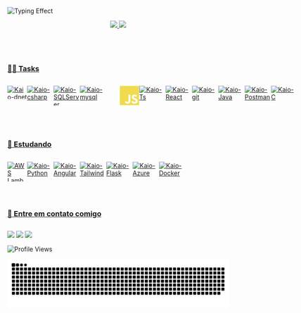 ![Typing Effect](https://readme-typing-svg.demolab.com/?lines=Olá+Dev!+😁😁😁;Bem+vindo+aos+meu+Git!&center=true&size=30&pause=1000&color=ffffff&width=1000&cursorColor=ff0000&duration=4000)
<br>

<div align="center">
  <a href="https://github.com/KaioGalvao">
  <img height="175em" src="https://github-readme-stats.vercel.app/api?username=KaioGalvao&show_icons=true&theme=dark&include_all_commits=true&count_private=tru"/>
  <img height="175em" src="https://github-readme-stats.vercel.app/api/top-langs/?username=KaioGalvao&layout=compact&langs_count=7&theme=dark"/>
</div><br>
 
<h3><br><br> 👩‍💻 Tasks<h3>
  
  ##
  <div style="display: flex">
     <img align="center" alt="Kaio-dnet" height="30" width="45" src="https://cdn.jsdelivr.net/gh/devicons/devicon/icons/dot-net/dot-net-plain-wordmark.svg">
    <img align="center" alt="Kaio-csharp" height="45" width="60" src="https://cdn.jsdelivr.net/gh/devicons/devicon/icons/csharp/csharp-original.svg">
    <img align="center" alt="Kaio-SQLServer" height="45" width="60" src="https://cdn.jsdelivr.net/gh/devicons/devicon/icons/microsoftsqlserver/microsoftsqlserver-plain.svg">
    <img align="center" alt="Kaio-mysql" height="60" width="90" src="https://cdn.jsdelivr.net/gh/devicons/devicon/icons/mysql/mysql-original-wordmark.svg">
    <img align="center" alt="Kaio-Js" height="45" width="60" src="https://raw.githubusercontent.com/devicons/devicon/master/icons/javascript/javascript-plain.svg">
    <img align="center" alt="Kaio-Ts" height="45" width="60" src="https://cdn.jsdelivr.net/gh/devicons/devicon/icons/typescript/typescript-original.svg">
    <img align="center" alt="Kaio-React" height="45" width="60" src="https://cdn.jsdelivr.net/gh/devicons/devicon/icons/react/react-original.svg">
    <img align="center" alt="Kaio-git" height="45" width="60" src="https://cdn.jsdelivr.net/gh/devicons/devicon/icons/git/git-original.svg">
    <img align="center" alt="Kaio-Java" height="45" width="60" src="https://cdn.jsdelivr.net/gh/devicons/devicon/icons/java/java-original-wordmark.svg">
    <img align="center" alt="Kaio-Postman" height="45" width="60" src="https://cdn.jsdelivr.net/gh/devicons/devicon/icons/postman/postman-original.svg">
    <img align="center" alt="Kaio-C" height="45" width="60" src="https://cdn.jsdelivr.net/gh/devicons/devicon/icons/c/c-original.svg">
  
  </div>

  <h3><br><br>📘 Estudando<h3>
    
##
    
<div style="display: flex">
    <img src="https://cdn.jsdelivr.net/gh/devicons/devicon@latest/icons/amazonwebservices/amazonwebservices-original-wordmark.svg" width="45" height="45" alt="AWS Lambda"/>
    <img align="center" alt="Kaio-Python" height="45" width="60" src="https://cdn.jsdelivr.net/gh/devicons/devicon/icons/python/python-original.svg">
    <img align="center" alt="Kaio-Angular" height="45" width="60" src="https://cdn.jsdelivr.net/gh/devicons/devicon/icons/angularjs/angularjs-original.svg">
    <img align="center" alt="Kaio-Tailwind" height="45" width="60" src="https://cdn.jsdelivr.net/gh/devicons/devicon/icons/tailwindcss/tailwindcss-original.svg">
    <img align="center" alt="Kaio-Flask" height="45" width="60" src="https://cdn.jsdelivr.net/gh/devicons/devicon/icons/flask/flask-original.svg">
    <img align="center" alt="Kaio-Azure" height="45" width="60" src="https://cdn.jsdelivr.net/gh/devicons/devicon/icons/azure/azure-original.svg">
    <img align="center" alt="Kaio-Docker" height="45" width="60" src="https://cdn.jsdelivr.net/gh/devicons/devicon/icons/docker/docker-original.svg">
</div>
  
  
  <h3><br><br>📲 Entre em contato comigo<h3>
    
##
  
 <div> 
  <a href="https://instagram.com/euk.kaio" target="_blank"><img src="https://img.shields.io/badge/-Instagram-%23E4405F?style=for-the-badge&logo=instagram&logoColor=white" target="_blank"></a>
  <a href = "mailto:kaiovsagalvao@gmail.com"><img src="https://img.shields.io/badge/-Gmail-%23333?style=for-the-badge&logo=gmail&logoColor=white" target="_blank"></a>
  <a href = "https://linkedin.com/in/kaio-galvao"><img src="https://img.shields.io/badge/-LinkedIn-%230077B5?style=for-the-badge&logo=linkedin&logoColor=white" target="_blank"></a>

![Profile Views](https://komarev.com/ghpvc/?username=KaioGalvao&color=blue&style=flat-square)
</div>
  
![Snake animation](https://github.com/Platane/snk/raw/output/github-contribution-grid-snake.svg)
   
